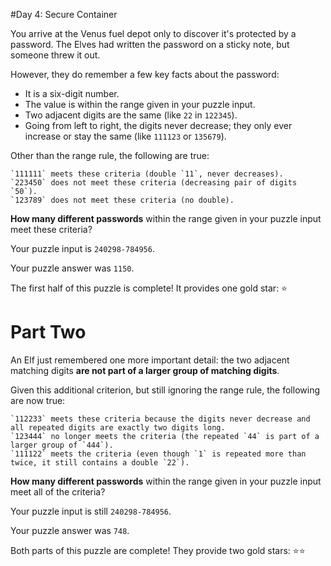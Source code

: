  #Day 4: Secure Container

You arrive at the Venus fuel depot only to discover it's protected by a password. The Elves had written the password on a sticky note, but someone threw it out.

However, they do remember a few key facts about the password:

- It is a six-digit number.
- The value is within the range given in your puzzle input.
- Two adjacent digits are the same (like `22` in `122345`).
- Going from left to right, the digits never decrease; they only ever increase or stay the same (like `111123` or `135679`).

Other than the range rule, the following are true:

    `111111` meets these criteria (double `11`, never decreases).
    `223450` does not meet these criteria (decreasing pair of digits `50`).
    `123789` does not meet these criteria (no double).

**How many different passwords** within the range given in your puzzle input meet these criteria?

Your puzzle input is `240298-784956`.

Your puzzle answer was `1150`.

The first half of this puzzle is complete! It provides one gold star: :star:

# Part Two

An Elf just remembered one more important detail: the two adjacent matching digits **are not part of a larger group of matching digits**.

Given this additional criterion, but still ignoring the range rule, the following are now true:

    `112233` meets these criteria because the digits never decrease and all repeated digits are exactly two digits long.
    `123444` no longer meets the criteria (the repeated `44` is part of a larger group of `444`).
    `111122` meets the criteria (even though `1` is repeated more than twice, it still contains a double `22`).

**How many different passwords** within the range given in your puzzle input meet all of the criteria?

Your puzzle input is still `240298-784956`.

Your puzzle answer was `748`.

Both parts of this puzzle are complete! They provide two gold stars: :star::star: